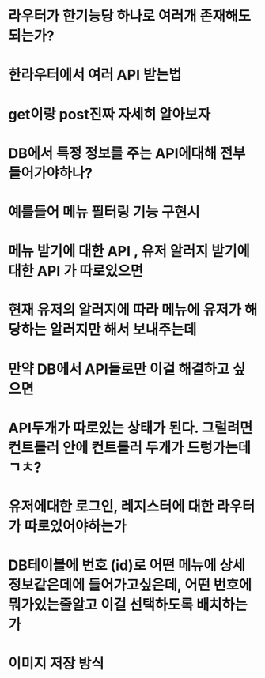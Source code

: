# 라우터가 한기능당 하나로 여러개 존재해도 되는가?
# 한라우터에서 여러 API 받는법
# get이랑 post진짜 자세히 알아보자
# DB에서 특정 정보를 주는 API에대해 전부 들어가야하나?
# 예를들어 메뉴 필터링 기능 구현시 
# 메뉴 받기에 대한 API , 유저 알러지 받기에 대한 API 가 따로있으면
# 현재 유저의 알러지에 따라 메뉴에 유저가 해당하는 알러지만 해서 보내주는데
# 만약 DB에서 API들로만 이걸 해결하고 싶으면
# API두개가 따로있는 상태가 된다. 그럴려면 컨트롤러 안에 컨트롤러 두개가 드렁가는데 ㄱㅊ?


# 유저에대한 로그인, 레지스터에 대한 라우터가 따로있어야하는가


# DB테이블에 번호 (id)로 어떤 메뉴에 상세정보같은데에 들어가고싶은데, 어떤 번호에 뭐가있는줄알고 이걸 선택하도록 배치하는가

# 이미지 저장 방식